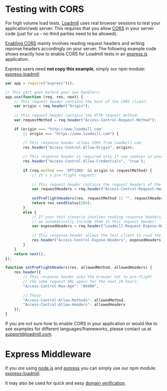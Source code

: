 # Testing with CORS

For high volume load tests, [Loadmill](https://www.loadmill.com) uses real browser sessions to test your application/web server. This requires that you allow [CORS](https://en.wikipedia.org/wiki/Cross-origin_resource_sharing) in your server code \(just for us - no third parties need to be allowed\).

[Enabling CORS](https://enable-cors.org/server.html) mainly involves reading request headers and writing reponse headers accordingly on your server. The following example code shows exactly how to enable CORS for Loadmill tests in an [express.js](http://expressjs.com) application.

Express users need **not copy this example**, simply our npm module: [express-loadmill](https://www.npmjs.com/package/express-loadmill) 

```js
var app = require("express")();

// This part goes before your own handlers:
app.use(function (req, res, next) {
    // This request header contains the host of the CORS client:
    var origin = req.header("Origin");
    
    // This request header contains the HTTP request method: 
    var requestMethod = req.header("Access-Control-Request-Method");

    if (origin === "http://www.loadmill.com"
        || origin === "https://www.loadmill.com") {

        // This response header allows CORS from loadmill.com:
        res.header("Access-Control-Allow-Origin", origin);
        
        // This response header is required only if use cookies in your tests:
        res.header("Access-Control-Allow-Credentials", 'true');
        
        if (req.method === 'OPTIONS' && origin && requestMethod) {
            // It's a pre-flight request:
            
            // This request header contains the request headers of the request:
            var requestHeaders = req.header("Access-Control-Request-Headers");
            
            setPreFlightHeaders(res, requestMethod || "", requestHeaders || "");
            return res.sendStatus(204);
        }
        else {
            // If your test scenario involves reading response headers, 
            // we automatically include them in this request header:
            var exposedHeaders = req.header("Loadmill-Request-Expose-Headers") || "";
            
            // This response header allows the test client to read the requested headers:
            res.header("Access-Control-Expose-Headers", exposedHeaders);
        }
    }
    return next();
});

function setPreFlightHeaders(res, allowedMethod, allowedHeaders) {
    res.header({
        // This response header asks the browser not to pre-flight 
        // the same request URL again for the next 24 hours:
        "Access-Control-Max-Age": "86400",
        
        // These 
        "Access-Control-Allow-Methods": allowedMethod,
        "Access-Control-Allow-Headers": allowedHeaders
    });
}
```

If you are not sure how to enable CORS in your application or would like to see examples for different languages/frameworks, please contact us at [support@loadmill.com](mailto:support@loadmill.com).

# Express Middleware

If you _are_ using [node.js](https://nodejs.org) and [express](https://expressjs.com) you can simply use our npm module: [express-loadmill](https://www.npmjs.com/package/express-loadmill).

It may also be used for quick and easy [domain verification](domain-verification.html).

